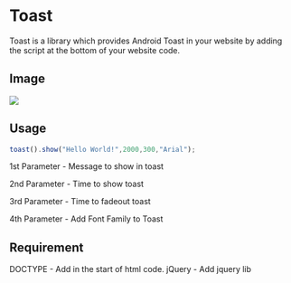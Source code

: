 # Toast

Toast is a library which provides Android Toast in your website by adding the script at the bottom of your website code.

## Image
![](http://testingteam.online/readmeb.png)
## Usage

```Javascript
toast().show("Hello World!",2000,300,"Arial");
```
1st Parameter - Message to show in toast

2nd Parameter - Time to show toast

3rd Parameter - Time to fadeout toast

4th Parameter - Add Font Family to Toast

## Requirement
DOCTYPE - Add in the start of html code.
jQuery - Add jquery lib
